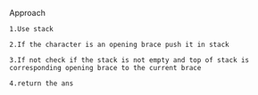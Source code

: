 Approach

    1.Use stack

    2.If the character is an opening brace push it in stack

    3.If not check if the stack is not empty and top of stack is corresponding opening brace to the current brace

    4.return the ans